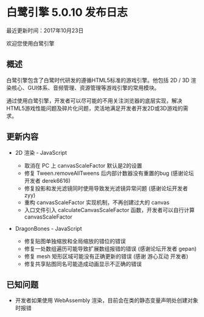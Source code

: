 白鹭引擎 5.0.10 发布日志
===============================

最近更新时间：2017年10月23日


欢迎您使用白鹭引擎

## 概述

白鹭引擎包含了白鹭时代研发的遵循HTML5标准的游戏引擎。他包括 2D / 3D 渲染核心、GUI体系、音频管理、资源管理等游戏引擎的常用模块。

通过使用白鹭引擎，开发者可以尽可能的不用关注浏览器的底层实现，解决HTML5游戏性能问题及碎片化问题，灵活地满足开发者开发2D或3D游戏的需求。

## 更新内容

* 2D 渲染 - JavaScript
    * 取消在 PC 上 canvasScaleFactor 默认是2的设置
    * 修复 Tween.removeAllTweens 后内部计数器没有重置的bug (感谢论坛开发者 derek6616)
    * 修复投影和发光滤镜同时使用导致发光滤镜异常问题 (感谢论坛开发者 zyy)
    * 重构 canvasScaleFactor 实现机制，不再创建过大的 canvas
    * 入口文件引入 calculateCanvasScaleFactor 函数，开发者可以自行计算 canvasScaleFactor

* DragonBones - JavaScript
    * 修复贴图单独缩放和全局缩放的错位的错误
    * 修复一处数组遍历可能导致扩展数组报错的错误 (感谢论坛开发者 gepan)
    * 修复 mesh 矩形区域可能没有正确更新的错误 (感谢 游心互动 开发者)
    * 修复共享贴图同名可能造成动画显示不正确的错误

## 已知问题

* 开发者如果使用 WebAssembly 渲染，目前会在类的静态变量声明处创建对象时报错